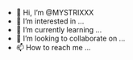 - 👋 Hi, I’m @MYSTRIXXX
- 👀 I’m interested in ...
- 🌱 I’m currently learning ...
- 💞️ I’m looking to collaborate on ...
- 📫 How to reach me ...

<!---
MYSTRIXXX/MYSTRIXXX is a ✨ special ✨ repository because its `README.md` (this file) appears on your GitHub profile.
You can click the Preview link to take a look at your changes.
--->
